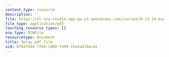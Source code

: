 ```yaml
---
content_type: resource
description: ''
file: https://ol-ocw-studio-app-qa.s3.amazonaws.com/courses/8-13-14-experimental-physics-i-ii-junior-lab-fall-2016-spring-2017/076d7dd477b0c860769915e4a419ac42_-XivhU1V6KY.pdf
file_type: application/pdf
learning_resource_types: []
ocw_type: OCWFile
resourcetype: Document
title: 3play pdf file
uid: 076d7dd4-77b0-c860-7699-15e4a419ac42
---
```

